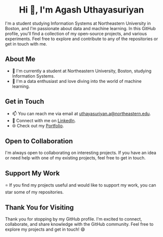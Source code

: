 <h1 align="center">Hi 👋, I'm Agash Uthayasuriyan</h1>

I'm a student studying Information Systems at Northeastern University in Boston, and I'm passionate about data and machine learning. In this GitHub profile, you'll find a collection of my open-source projects, and various experiments. Feel free to explore and contribute to any of the repositories or get in touch with me.

## About Me

- 🏫 I'm currently a student at Northeastern University, Boston, studying Information Systems.
- 🌱 I'm a data enthusiast and love diving into the world of machine learning.

## Get in Touch

- 📫 You can reach me via email at uthayasuriyan.a@northeastern.edu.
- 💬 Connect with me on [LinkedIn](https://www.linkedin.com/in/agash-uthayasuriyan/).
- 🌐 Check out my [Portfolio](https://agash912.github.io).

## Open to Collaboration

I'm always open to collaborating on interesting projects. If you have an idea or need help with one of my existing projects, feel free to get in touch.

## Support My Work

⭐ If you find my projects useful and would like to support my work, you can star some of my repositories.

## Thank You for Visiting

Thank you for stopping by my GitHub profile. I'm excited to connect, collaborate, and share knowledge with the GitHub community. Feel free to explore my projects and get in touch! 😄

